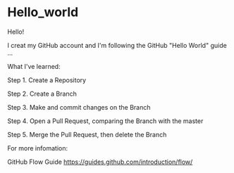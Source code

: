 # Hello_world

Hello!

I creat my GitHub account and I'm following the GitHub "Hello World" guide ...

What I've learned:

Step 1. Create a Repository

Step 2. Create a Branch

Step 3. Make and commit changes on the Branch

Step 4. Open a Pull Request, comparing the Branch with the master

Step 5. Merge the Pull Request, then delete the Branch


For more infomation:

GitHub Flow Guide https://guides.github.com/introduction/flow/
